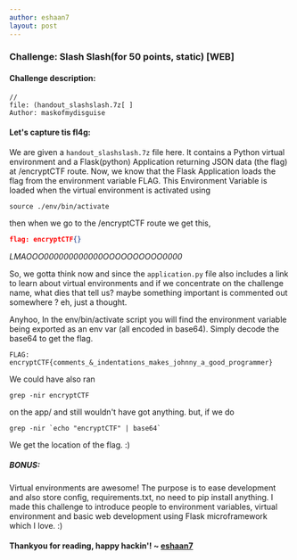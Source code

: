 ```yaml
---
author: eshaan7
layout: post
---
```


### Challenge: Slash Slash(for 50 points, static) [WEB]

#### Challenge description: 
	
	//
	file: (handout_slashslash.7z[ ]
	Author: maskofmydisguise

#### Let's capture tis fl4g: 

We are given a `handout_slashslash.7z` file here.
It contains a Python virtual environment and a Flask(python) Application returning JSON data (the flag) at /encryptCTF route.
Now, we know that the Flask Application loads the flag from the environment variable FLAG. This Environment Variable is loaded when the virtual environment is activated using

	source ./env/bin/activate

then when we go to the /encryptCTF route we get this,

```JSON
flag: encryptCTF{}
```

*LMAOOO000000000000OOOOOOOOOO0000*

So, we gotta think now and since the `application.py` file also includes a link to learn about virtual environments and if we concentrate on the challenge name, what dies that tell us? maybe something important is commented out somewhere ? eh, just a thought.

Anyhoo, In the env/bin/activate script you will find the environment variable being exported as an env var (all encoded in base64). Simply decode the base64 to get the flag.

	FLAG: encryptCTF{comments_&_indentations_makes_johnny_a_good_programmer}

We could have also ran
	
	grep -nir encryptCTF

on the app/ and still wouldn't have got anything.
but, if we do

	grep -nir `echo "encryptCTF" | base64`

We get the location of the flag. :)

##### BONUS:

Virtual environments are awesome!
The purpose is to ease development and also store config, requirements.txt, no need to pip install anything.
I made this challenge to introduce people to environment variables, virtual environment and basic web development using Flask microframework which I love. :)

#### Thankyou for reading, happy hackin'! ~ [eshaan7](https://eshaan7.cf/)
